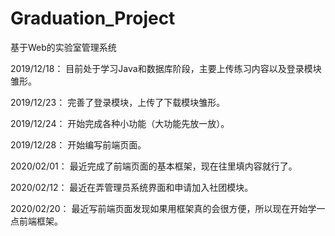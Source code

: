 # Graduation_Project
基于Web的实验室管理系统

2019/12/18：
目前处于学习Java和数据库阶段，主要上传练习内容以及登录模块雏形。

2019/12/23：
完善了登录模块，上传了下载模块雏形。

2019/12/24：
开始完成各种小功能（大功能先放一放）。

2019/12/28：
开始编写前端页面。

2020/02/01：
最近完成了前端页面的基本框架，现在往里填内容就行了。

2020/02/12：
最近在弄管理员系统界面和申请加入社团模块。

2020/02/20：
最近写前端页面发现如果用框架真的会很方便，所以现在开始学一点前端框架。
